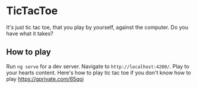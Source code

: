 # TicTacToe

It's just tic tac toe, that you play by yourself, against the computer. Do you have what it takes?

## How to play

Run `ng serve` for a dev server. Navigate to `http://localhost:4200/`. Play to your hearts content. Here's how to play tic tac toe if you don't know how to play https://gprivate.com/65qoj
